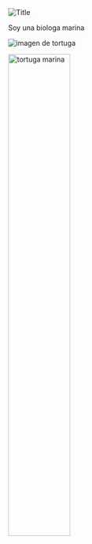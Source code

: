 <div aling="center"><img src="https://readme-typing-svg.herokuapp.com?font=Architects+Daughter&color=%2338C2FF&size=50&center=true&vCenter=true&height=60&width=600&lines=¡Bienvenidxs+a+mi+perfil;Soy+kappagirl+❤️" alt="Title"></img></div>

Soy una biologa marina

![imagen de tortuga](/imágenes/turtle.png)

<div aling="center">
    <img src="/imágenes/turtle.png" width="50%" alt="tortuga marina"/>
</div>